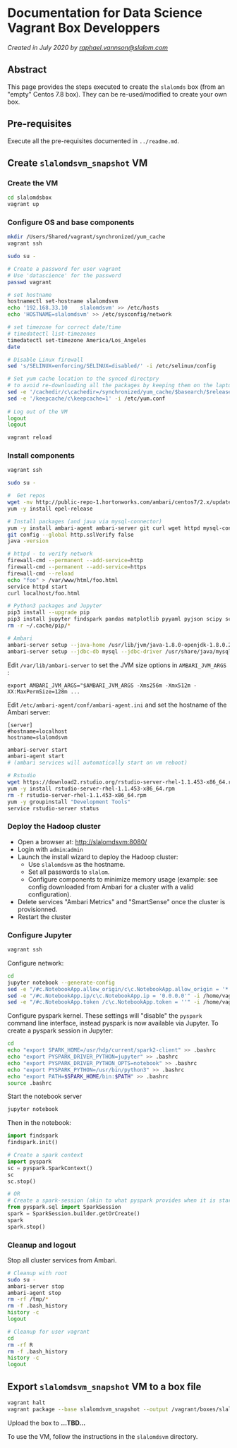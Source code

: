 # Documentation for Data Science Vagrant Box Developpers

_Created in July 2020 by [raphael.vannson@slalom.com](mailto:raphael.vannson@slalom.com?subject=[Data%20Science%20VM])_


## Abstract

This page provides the steps executed  to create the `slalomds` box (from an "empty" Centos 7.8 box). They can be re-used/modified to create your own box.


## Pre-requisites

Execute all the pre-requisites documented in `../readme.md`.


## Create `slalomdsvm_snapshot` VM

### Create the VM

```bash
cd slalomdsbox
vagrant up
```


### Configure OS and base components

```bash
mkdir /Users/Shared/vagrant/synchronized/yum_cache
vagrant ssh
```

```bash
sudo su -

# Create a password for user vagrant
# Use 'datascience' for the password
passwd vagrant

# set hostname
hostnamectl set-hostname slalomdsvm
echo '192.168.33.10    slalomdsvm' >> /etc/hosts
echo 'HOSTNAME=slalomdsvm' >> /etc/sysconfig/network

# set timezone for correct date/time
# timedatectl list-timezones
timedatectl set-timezone America/Los_Angeles
date

# Disable Linux firewall
sed 's/SELINUX=enforcing/SELINUX=disabled/' -i /etc/selinux/config

# Set yum cache location to the synced directpry
# to avoid re-downloading all the packages by keeping them on the laptop
sed -e '/cachedir/c\cachedir=/synchronized/yum_cache/$basearch/$releasever' -i /etc/yum.conf
sed -e '/keepcache/c\keepcache=1' -i /etc/yum.conf
 
# Log out of the VM
logout
logout
```

```bash
vagrant reload
```


### Install components

```bash
vagrant ssh
```


```bash
sudo su -

#  Get repos
wget -nv http://public-repo-1.hortonworks.com/ambari/centos7/2.x/updates/2.7.4.0/ambari.repo -O /etc/yum.repos.d/ambari.repo
yum -y install epel-release

# Install packages (and java via mysql-connector)
yum -y install ambari-agent ambari-server git curl wget httpd mysql-connector-java python3 R
git config --global http.sslVerify false
java -version

# httpd - to verify network
firewall-cmd --permanent --add-service=http
firewall-cmd --permanent --add-service=https
firewall-cmd --reload
echo "foo" > /var/www/html/foo.html
service httpd start
curl localhost/foo.html

# Python3 packages and Jupyter
pip3 install --upgrade pip
pip3 install jupyter findspark pandas matplotlib pyyaml pyjson scipy scikit-learn seaborn
rm -r ~/.cache/pip/*

# Ambari
ambari-server setup --java-home /usr/lib/jvm/java-1.8.0-openjdk-1.8.0.252.b09-2.el7_8.x86_64/jre --silent --verbose
ambari-server setup --jdbc-db mysql --jdbc-driver /usr/share/java/mysql-connector-java.jar
```

Edit `/var/lib/ambari-server` to set the JVM size options in `AMBARI_JVM_ARGS `:

```
export AMBARI_JVM_ARGS="$AMBARI_JVM_ARGS -Xms256m -Xmx512m -XX:MaxPermSize=128m ...
```

Edit `/etc/ambari-agent/conf/ambari-agent.ini` and set the hostname of the Ambari server:

```
[server]
#hostname=localhost
hostname=slalomdsvm
```

```bash
ambari-server start
ambari-agent start
# (ambari services will automatically start on vm reboot)

# Rstudio
wget https://download2.rstudio.org/rstudio-server-rhel-1.1.453-x86_64.rpm
yum -y install rstudio-server-rhel-1.1.453-x86_64.rpm
rm -f rstudio-server-rhel-1.1.453-x86_64.rpm
yum -y groupinstall "Development Tools"
service rstudio-server status
```



### Deploy the Hadoop cluster

 * Open a browser at: [http://slalomdsvm:8080/](http://slalomdsvm:8080/)
 * Login with `admin`:`admin`
 * Launch the install wizard to deploy the Hadoop cluster:
	 * Use `slalomdsvm` as the hostname.
	 * Set all passwords to `slalom`.
	 * Configure components to minimize memory usage (example: see config downloaded from Ambari for a cluster with a valid configuration).
 * Delete services "Ambari Metrics" and "SmartSense" once the cluster is provisionned.
 * Restart the cluster



### Configure Jupyter

```bash
vagrant ssh
```

Configure network:

```bash
cd
jupyter notebook --generate-config
sed -e "/#c.NotebookApp.allow_origin/c\c.NotebookApp.allow_origin = '*'" -i /home/vagrant/.jupyter/jupyter_notebook_config.py
sed -e "/#c.NotebookApp.ip/c\c.NotebookApp.ip = '0.0.0.0'" -i /home/vagrant/.jupyter/jupyter_notebook_config.py
sed -e "/#c.NotebookApp.token /c\c.NotebookApp.token = ''" -i /home/vagrant/.jupyter/jupyter_notebook_config.py
```

Configure pyspark kernel. These settings will "disable" the `pyspark` command line interface, instead pyspark is now available via Jupyter. To create a pyspark session in Jupyter:

```bash
cd 
echo "export SPARK_HOME=/usr/hdp/current/spark2-client" >> .bashrc
echo "export PYSPARK_DRIVER_PYTHON=jupyter" >> .bashrc
echo "export PYSPARK_DRIVER_PYTHON_OPTS=notebook" >> .bashrc
echo "export PYSPARK_PYTHON=/usr/bin/python3" >> .bashrc
echo "export PATH=$SPARK_HOME/bin:$PATH" >> .bashrc
source .bashrc
```

Start the notebook server

```bash
jupyter notebook
```

Then in the notebook:

```python
import findspark
findspark.init()

# Create a spark context
import pyspark
sc = pyspark.SparkContext()
sc
sc.stop()

# OR
# Create a spark-session (akin to what pyspark provides when it is started)
from pyspark.sql import SparkSession
spark = SparkSession.builder.getOrCreate()
spark
spark.stop()
```



### Cleanup and logout

Stop all cluster services from Ambari.

```bash
# Cleanup with root
sudo su -
ambari-server stop
ambari-agent stop
rm -rf /tmp/*
rm -f .bash_history
history -c
logout

# Cleanup for user vagrant
cd
rm -rf R
rm -f .bash_history
history -c
logout
```



## Export `slalomdsvm_snapshot` VM to a box file


```bash
vagrant halt
vagrant package --base slalomdsvm_snapshot --output /vagrant/boxes/slalomds.box
```

Upload the box to **...TBD...**

To use the VM, follow the instructions in the `slalomdsvm` directory.
